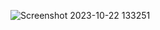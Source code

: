 ![Screenshot 2023-10-22 133251](https://github.com/devisha04/DSA_LAB-G1-/assets/147936789/c377a236-58b8-46bb-b218-d745c6ad2667)
